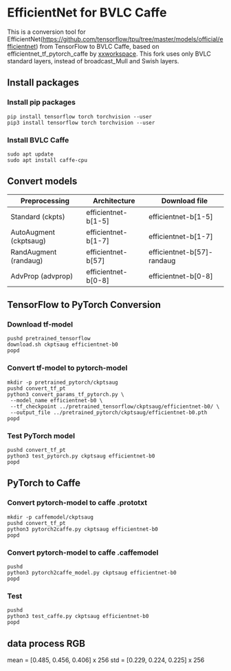 # EfficientNet for BVLC Caffe

This is a conversion tool for EfficientNet(https://github.com/tensorflow/tpu/tree/master/models/official/efficientnet) from TensorFlow to BVLC Caffe, based on efficientnet_tf_pytorch_caffe by [xxworkspace](https://github.com/xxworkspace/efficientnet_tf_pytorch_caffe).
This fork uses only BVLC standard layers, instead of broadcast_Mull and Swish layers.

## Install packages

### Install pip packages

```
pip install tensorflow torch torchvision --user
pip3 install tensorflow torch torchvision --user
```

### Install BVLC Caffe

```
sudo apt update
sudo apt install caffe-cpu
```

## Convert models

|Preprocessing         | Architecture            |Download file             |
|----------------------|-------------------------|--------------------------|
|Standard (ckpts)      |efficientnet-b[1-5]      |efficientnet-b[1-5]       |
|AutoAugment (ckptsaug)|efficientnet-b[1-7]      |efficientnet-b[1-7]       |
|RandAugment (randaug) |efficientnet-b[57]       |efficientnet-b[57]-randaug|
|AdvProp (advprop)     |efficientnet-b[0-8]      |efficientnet-b[0-8]       |

## TensorFlow to PyTorch Conversion

### Download tf-model

```
pushd pretrained_tensorflow
download.sh ckptsaug efficientnet-b0
popd
```

### Convert tf-model to pytorch-model

```
mkdir -p pretrained_pytorch/ckptsaug
pushd convert_tf_pt
python3 convert_params_tf_pytorch.py \
 --model_name efficientnet-b0 \
 --tf_checkpoint ../pretrained_tensorflow/ckptsaug/efficientnet-b0/ \
 --output_file ../pretrained_pytorch/ckptsaug/efficientnet-b0.pth
popd
```

### Test PyTorch model

```
pushd convert_tf_pt
python3 test_pytorch.py ckptsaug efficientnet-b0
popd
```

## PyTorch to Caffe

### Convert pytorch-model to caffe .prototxt

```
mkdir -p caffemodel/ckptsaug
pushd convert_tf_pt
python3 pytorch2caffe.py ckptsaug efficientnet-b0
popd
```

### Convert pytorch-model to caffe .caffemodel

```
pushd
python3 pytorch2caffe_model.py ckptsaug efficientnet-b0
popd
```

### Test

```
pushd
python3 test_caffe.py ckptsaug efficientnet-b0
popd
```

## data process RGB

mean = [0.485, 0.456, 0.406] x 256
std = [0.229, 0.224, 0.225] x 256
